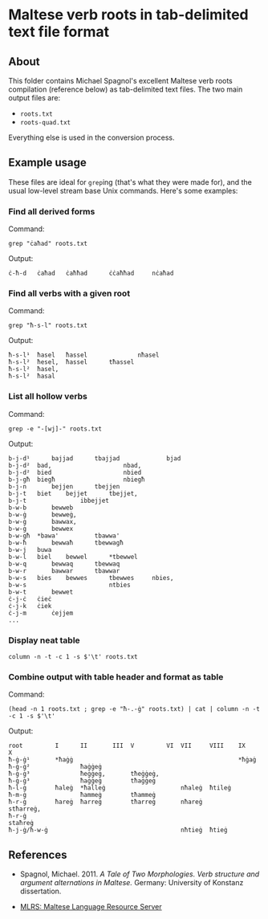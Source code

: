 # Maltese verb roots in tab-delimited text file format

## About

This folder contains Michael Spagnol's excellent Maltese verb roots compilation (reference below) as tab-delimited text files. The two main output files are:

- `roots.txt`
- `roots-quad.txt`

Everything else is used in the conversion process.

## Example usage

These files are ideal for `grep`ing (that's what they were made for), and the usual low-level stream base Unix commands. Here's some examples:

### Find all derived forms

Command:

    grep "ċaħad" roots.txt
    
Output:

    ċ-ħ-d	ċaħad	ċaħħad		ċċaħħad		nċaħad		
    
### Find all verbs with a given root

Command:

    grep "ħ-s-l" roots.txt
    
Output:

    ħ-s-l¹	ħasel	ħassel				nħasel			
    ħ-s-l²	ħesel,	ħassel		tħassel					
    ħ-s-l²	ħasel,								
    ħ-s-l²	ħasal								

### List all hollow verbs

Command:

    grep -e "-[wj]-" roots.txt
    
Output:
    
    b-j-d¹		bajjad		tbajjad				bjad	
    b-j-d²	bad,					nbad,			
    b-j-d²	bied					nbied			
    b-j-għ	biegħ					nbiegħ			
    b-j-n		bejjen		tbejjen					
    b-j-t	biet	bejjet		tbejjet,					
    b-j-t				ibbejjet					
    b-w-b		bewweb							
    b-w-ġ		bewweġ,							
    b-w-ġ		bawwax,							
    b-w-ġ		bewwex							
    b-w-għ	*bawa'			tbawwa'					
    b-w-ħ		bewwaħ		tbewwagħ					
    b-w-j	buwa								
    b-w-l	biel	bewwel		*tbewwel					
    b-w-q		bewwaq		tbewwaq					
    b-w-r		bawwar		tbawwar					
    b-w-s	bies	bewwes		tbewwes		nbies,			
    b-w-s						ntbies			
    b-w-t		bewwet							
    ċ-j-ċ	ċieċ								
    ċ-j-k	ċiek								
    ċ-j-m		ċejjem							
    ...
    
### Display neat table

    column -n -t -c 1 -s $'\t' roots.txt
    
### Combine output with table header and format as table

Command:

    (head -n 1 roots.txt ; grep -e "ħ-.-ġ" roots.txt) | cat | column -n -t -c 1 -s $'\t'
    
Output:

    root         I      II       III  V         VI  VII     VIII    IX     X
    ħ-ġ-ġ¹       *ħaġġ                                              *ħġaġ  
    ħ-ġ-ġ²              ħaġġeġ                                             
    ħ-ġ-ġ³              ħeġġeġ,       tħeġġeġ,                             
    ħ-ġ-ġ³              ħaġġeġ        tħaġġeġ                              
    ħ-l-ġ        ħaleġ  *ħalleġ                     nħaleġ  ħtileġ         
    ħ-m-ġ               ħammeġ        tħammeġ                              
    ħ-r-ġ        ħareġ  ħarreġ        tħarreġ       nħareġ                 stħarreġ,
    ħ-r-ġ                                                                  staħreġ
    ħ-j-ġ/ħ-w-ġ                                     nħtieġ  ħtieġ          

## References

- Spagnol, Michael. 2011. _A Tale of Two Morphologies. Verb structure and argument alternations in Maltese._ Germany: University of Konstanz dissertation.

- [MLRS: Maltese Language Resource Server](http://mlrs.research.um.edu.mt/index.php?page=33)
